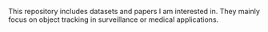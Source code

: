 This repository includes datasets and papers I am interested in. They mainly focus on object tracking in surveillance or medical applications.